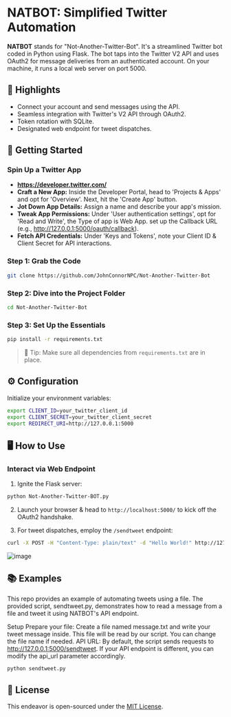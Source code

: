 # NATBOT: Simplified Twitter Automation

**NATBOT** stands for "Not-Another-Twitter-Bot". It's a streamlined Twitter bot coded in Python using Flask. The bot taps into the Twitter V2 API and uses OAuth2 for message deliveries from an authenticated account. On your machine, it runs a local web server on port 5000.

## 🌟 Highlights

- Connect your account and send messages using the API.
- Seamless integration with Twitter's V2 API through OAuth2.
- Token rotation with SQLite.
- Designated web endpoint for tweet dispatches.

## 🚀 Getting Started

### Spin Up a Twitter App
- **https://developer.twitter.com/**
- **Craft a New App:** Inside the Developer Portal, head to 'Projects & Apps' and opt for 'Overview'. Next, hit the 'Create App' button.
- **Jot Down App Details:** Assign a name and describe your app's mission.
- **Tweak App Permissions:** Under 'User authentication settings', opt for 'Read and Write', the Type of app is Web App. set up the Callback URL (e.g., http://127.0.0.1:5000/oauth/callback).
- **Fetch API Credentials:** Under 'Keys and Tokens', note your Client ID & Client Secret for API interactions.

### Step 1: Grab the Code
```bash
git clone https://github.com/JohnConnorNPC/Not-Another-Twitter-Bot
```

### Step 2: Dive into the Project Folder
```bash
cd Not-Another-Twitter-Bot
```

### Step 3: Set Up the Essentials
```bash
pip install -r requirements.txt
```
> 📝 Tip: Make sure all dependencies from `requirements.txt` are in place.

## ⚙️ Configuration

Initialize your environment variables:
```bash
export CLIENT_ID=your_twitter_client_id
export CLIENT_SECRET=your_twitter_client_secret
export REDIRECT_URI=http://127.0.0.1:5000
```

## 🖥️ How to Use

### Interact via Web Endpoint

1. Ignite the Flask server:
```bash
python Not-Another-Twitter-BOT.py
```

2. Launch your browser & head to `http://localhost:5000/` to kick off the OAuth2 handshake.

3. For tweet dispatches, employ the `/sendtweet` endpoint:
```bash
curl -X POST -H "Content-Type: plain/text" -d "Hello World!" http://127.0.0.1:5000/sendtweet
```
![image](https://github.com/JohnConnorNPC/Not-Another-Twitter-Bot/assets/128232619/f8e548d1-77d5-4dab-84d4-af59b1ac3c5d)


## 📚 Examples

This repo provides an example of automating tweets using a file. The provided script, sendtweet.py, demonstrates how to read a message from a file and tweet it using NATBOT's API endpoint.

Setup
Prepare your file: Create a file named message.txt and write your tweet message inside. This file will be read by our script. You can change the file name if needed.
API URL: By default, the script sends requests to http://127.0.0.1:5000/sendtweet. If your API endpoint is different, you can modify the api_url parameter accordingly.

```bash
python sendtweet.py
```


## 📜 License

This endeavor is open-sourced under the [MIT License](LICENSE).
